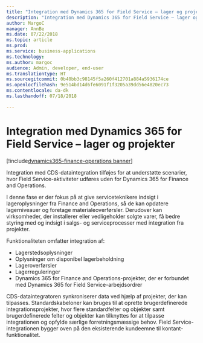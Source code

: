 ```yaml
---
title: "Integration med Dynamics 365 for Field Service – lager og projekter"
description: "Integration med Dynamics 365 for Field Service – lager og projekter"
author: MargoC
manager: AnnBe
ms.date: 07/22/2018
ms.topic: article
ms.prod: 
ms.service: business-applications
ms.technology: 
ms.author: margoc
audience: Admin, developer, end-user
ms.translationtype: HT
ms.sourcegitcommit: 0b40bb3c98145f5a260f412701a884a5936174ce
ms.openlocfilehash: 9e514bd14d6fe6091f1f3205a39dd56e4820ec73
ms.contentlocale: da-dk
ms.lasthandoff: 07/18/2018

---
```

#  <a name="integration-with-dynamics-365-for-field-service--inventory-and-projects"></a>Integration med Dynamics 365 for Field Service – lager og projekter

[!include[dynamics365-finance-operations banner](../includes/dynamics365-finance-operations.md)]



Integration med CDS-dataintegration tilføjes for at understøtte scenarier, hvor Field Service-aktiviteter udføres uden for Dynamics 365 for Finance and Operations.

I denne fase er der fokus på at give serviceteknikere indsigt i lageroplysninger fra Finance and Operations, så de kan opdatere lagerniveauer og foretage materialeoverførsler. Derudover kan virksomheder, der installerer eller vedligeholder solgte varer, få bedre styring med og indsigt i salgs- og serviceprocesser med integration fra projekter.

Funktionaliteten omfatter integration af:

-   Lagerstedsoplysninger
-   Oplysninger om disponibel lagerbeholdning
-   Lageroverførsler
-   Lagerreguleringer
-   Dynamics 365 for Finance and Operations-projekter, der er forbundet med Dynamics 365 for Field Service-arbejdsordrer

CDS-dataintegratoren synkroniserer data ved hjælp af projekter, der kan tilpasses.
Standardskabeloner kan bruges til at oprette brugerdefinerede integrationsprojekter, hvor flere standardfelter og objekter samt brugerdefinerede felter og objekter kan tilknyttes for at tilpasse integrationen og opfylde særlige forretningsmæssige behov. Field Service-integrationen bygger oven på den eksisterende kundeemne til kontant-funktionalitet.

